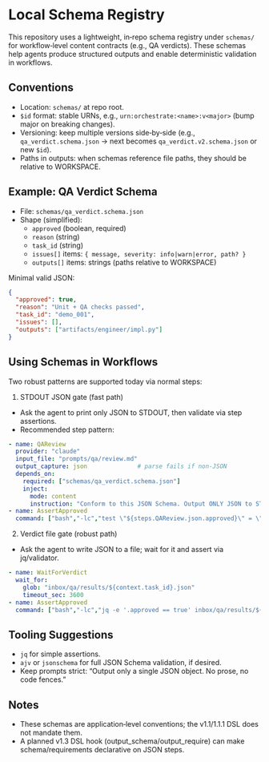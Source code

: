 # Local Schema Registry

This repository uses a lightweight, in‑repo schema registry under `schemas/` for workflow‑level content contracts (e.g., QA verdicts). These schemas help agents produce structured outputs and enable deterministic validation in workflows.

## Conventions
- Location: `schemas/` at repo root.
- `$id` format: stable URNs, e.g., `urn:orchestrate:<name>:v<major>` (bump major on breaking changes).
- Versioning: keep multiple versions side‑by‑side (e.g., `qa_verdict.schema.json` → next becomes `qa_verdict.v2.schema.json` or new `$id`).
- Paths in outputs: when schemas reference file paths, they should be relative to WORKSPACE.

## Example: QA Verdict Schema
- File: `schemas/qa_verdict.schema.json`
- Shape (simplified):
  - `approved` (boolean, required)
  - `reason` (string)
  - `task_id` (string)
  - `issues[]` items: `{ message, severity: info|warn|error, path? }`
  - `outputs[]` items: strings (paths relative to WORKSPACE)

Minimal valid JSON:
```json
{
  "approved": true,
  "reason": "Unit + QA checks passed",
  "task_id": "demo_001",
  "issues": [],
  "outputs": ["artifacts/engineer/impl.py"]
}
```

## Using Schemas in Workflows

Two robust patterns are supported today via normal steps:

1) STDOUT JSON gate (fast path)
- Ask the agent to print only JSON to STDOUT, then validate via step assertions.
- Recommended step pattern:
```yaml
- name: QAReview
  provider: "claude"
  input_file: "prompts/qa/review.md"
  output_capture: json              # parse fails if non‑JSON
  depends_on:
    required: ["schemas/qa_verdict.schema.json"]
    inject:
      mode: content
      instruction: "Conform to this JSON Schema. Output ONLY JSON to STDOUT."
- name: AssertApproved
  command: ["bash","-lc","test \"${steps.QAReview.json.approved}\" = \"true\""]
```

2) Verdict file gate (robust path)
- Ask the agent to write JSON to a file; wait for it and assert via jq/validator.
```yaml
- name: WaitForVerdict
  wait_for:
    glob: "inbox/qa/results/${context.task_id}.json"
    timeout_sec: 3600
- name: AssertApproved
  command: ["bash","-lc","jq -e '.approved == true' inbox/qa/results/${context.task_id}.json >/dev/null"]
```

## Tooling Suggestions
- `jq` for simple assertions.
- `ajv` or `jsonschema` for full JSON Schema validation, if desired.
- Keep prompts strict: “Output only a single JSON object. No prose, no code fences.”

## Notes
- These schemas are application‑level conventions; the v1.1/1.1.1 DSL does not mandate them.
- A planned v1.3 DSL hook (output_schema/output_require) can make schema/requirements declarative on JSON steps.
